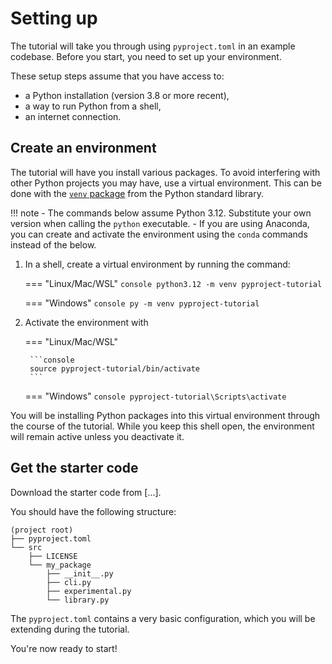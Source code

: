 # Setting up

The tutorial will take you through using `pyproject.toml` in an example
codebase. Before you start, you need to set up your environment.

These setup steps assume that you have access to:

- a Python installation (version 3.8 or more recent),
- a way to run Python from a shell,
- an internet connection.

## Create an environment

The tutorial will have you install various packages. To avoid interfering
with other Python projects you may have, use a virtual environment.
This can be done with the [`venv` package][venv-guide]
from the Python standard library.

!!! note
    - The commands below assume Python 3.12. Substitute your own version when
    calling the `python` executable.
    - If you are using Anaconda, you can create and activate the environment
    using the `conda` commands instead of the below.


1. In a shell, create a virtual environment by running the command:

    === "Linux/Mac/WSL"
        ```console
        python3.12 -m venv pyproject-tutorial
        ```

    === "Windows"
        ```console
        py -m venv pyproject-tutorial
        ```

1. Activate the environment with

    === "Linux/Mac/WSL"

        ```console
        source pyproject-tutorial/bin/activate
        ```

    === "Windows"
        ```console
        pyproject-tutorial\Scripts\activate
        ```

You will be installing Python packages into this virtual environment
through the course of the tutorial. While you keep this shell open,
the environment will remain active unless you deactivate it.

## Get the starter code

Download the starter code from [...].

You should have the following structure:

```
(project root)
├── pyproject.toml
└── src
    ├── LICENSE
    └── my_package
        ├── __init__.py
        ├── cli.py
        ├── experimental.py
        └── library.py
```

The `pyproject.toml` contains a very basic configuration, which you will
be extending during the tutorial.

You're now ready to start!

[venv-guide]: https://packaging.python.org/en/latest/guides/installing-using-pip-and-virtual-environments/#create-and-use-virtual-environments